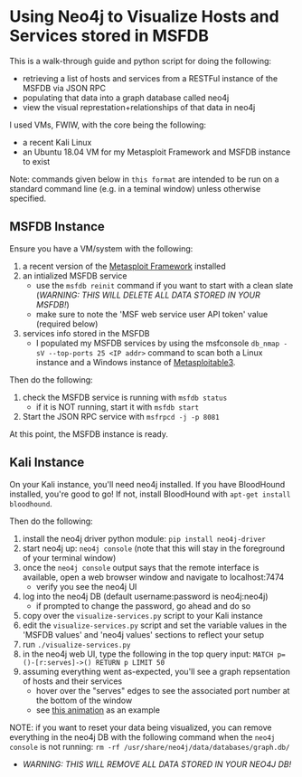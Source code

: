 # Using Neo4j to Visualize Hosts and Services stored in MSFDB

This is a walk-through guide and python script for doing the following:

* retrieving a list of hosts and services from a RESTFul instance of the MSFDB via JSON RPC
* populating that data into a graph database called neo4j
* view the visual represtation+relationships of that data in neo4j

I used VMs, FWIW, with the core being the following:

* a recent Kali Linux
* an Ubuntu 18.04 VM for my Metasploit Framework and MSFDB instance to exist

Note: commands given below in `this format` are intended to be run on a standard command line (e.g. in a teminal window) unless otherwise specified.

## MSFDB Instance

Ensure you have a VM/system with the following:

1. a recent version of the [Metasploit Framework](https://www.metasploit.com/) installed
1. an intialized MSFDB service
   * use the `msfdb reinit` command if you want to start with a clean slate (*WARNING: THIS WILL DELETE ALL DATA STORED IN YOUR MSFDB!*)
   * make sure to note the 'MSF web service user API token' value (required below)
1. services info stored in the MSFDB
   * I populated my MSFDB services by using the msfconsole `db_nmap -sV --top-ports 25 <IP addr>` command to scan both a Linux instance and a Windows instance of [Metasploitable3](https://blog.rapid7.com/2016/11/15/test-your-might-with-the-shiny-new-metasploitable3/).

Then do the following:

1. check the MSFDB service is running with `msfdb status`
   * if it is NOT running, start it with `msfdb start`
1. Start the JSON RPC service with `msfrpcd -j -p 8081`

At this point, the MSFDB instance is ready.

## Kali Instance

On your Kali instance, you'll need neo4j installed.  If you have BloodHound installed, you're good to go!  If not, install BloodHound with `apt-get install bloodhound`.

Then do the following:

1. install the neo4j driver python module: `pip install neo4j-driver`
1. start neo4j up: `neo4j console` (note that this will stay in the foreground of your terminal window)
1. once the `neo4j console` output says that the remote interface is available, open a web browser window and navigate to localhost:7474
   * verify you see the neo4j UI
1. log into the neo4j DB (default username:password is neo4j:neo4j)
   * if prompted to change the password, go ahead and do so
1. copy over the `visualize-services.py` script to your Kali instance
1. edit the `visualize-services.py` script and set the variable values in the 'MSFDB values' and 'neo4j values' sections to reflect your setup
1. run `./visualize-services.py`
1. in the neo4j web UI, type the following in the top query input: `MATCH p=()-[r:serves]->() RETURN p LIMIT 50`
1. assuming everything went as-expected, you'll see a graph repsentation of hosts and their services
   * hover over the "serves" edges to see the associated port number at the bottom of the window
   * see [this animation](neo4j-ui-example.gif) as an example

NOTE: if you want to reset your data being visualized, you can remove everything in the neo4j DB with the following command when the `neo4j console` is not running: `rm -rf /usr/share/neo4j/data/databases/graph.db/`
   * *WARNING: THIS WILL REMOVE ALL DATA STORED IN YOUR NEO4J DB!*
